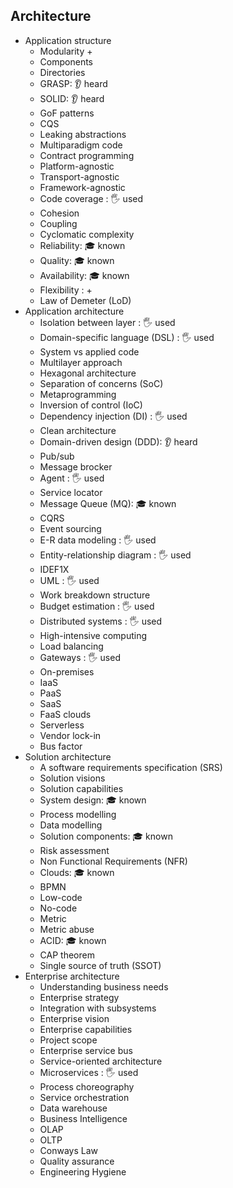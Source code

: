 ## Architecture

- Application structure
  - Modularity +
  - Components
  - Directories
  - GRASP: 👂 heard
  - SOLID: 👂 heard
  - GoF patterns
  - CQS
  - Leaking abstractions
  - Multiparadigm code
  - Contract programming
  - Platform-agnostic
  - Transport-agnostic
  - Framework-agnostic
  - Code coverage \: 🖐️ used
  - Cohesion
  - Coupling
  - Cyclomatic complexity
  - Reliability: 🎓 known
  - Quality: 🎓 known
  - Availability: 🎓 known
  - Flexibility \: +
  - Law of Demeter (LoD)
- Application architecture
  - Isolation between layer \: 🖐️ used
  - Domain-specific language (DSL) \: 🖐️ used
  - System vs applied code
  - Multilayer approach
  - Hexagonal architecture
  - Separation of concerns (SoC)
  - Metaprogramming
  - Inversion of control (IoC)
  - Dependency injection (DI) \: 🖐️ used
  - Clean architecture
  - Domain-driven design (DDD): 👂 heard
  - Pub/sub
  - Message brocker
  - Agent \: 🖐️ used
  - Service locator
  - Message Queue (MQ): 🎓 known
  - CQRS
  - Event sourcing
  - E-R data modeling \: 🖐️ used
  - Entity-relationship diagram \: 🖐️ used
  - IDEF1X
  - UML \: 🖐️ used
  - Work breakdown structure
  - Budget estimation \: 🖐️ used
  - Distributed systems \: 🖐️ used
  - High-intensive computing
  - Load balancing
  - Gateways \: 🖐️ used
  - On-premises
  - IaaS
  - PaaS
  - SaaS
  - FaaS clouds
  - Serverless
  - Vendor lock-in
  - Bus factor
- Solution architecture
  - A software requirements specification (SRS)
  - Solution visions
  - Solution capabilities
  - System design: 🎓 known
  - Process modelling
  - Data modelling
  - Solution components: 🎓 known
  - Risk assessment
  - Non Functional Requirements (NFR)
  - Clouds: 🎓 known
  - BPMN
  - Low-code
  - No-code
  - Metric
  - Metric abuse
  - ACID: 🎓 known
  - CAP theorem
  - Single source of truth (SSOT)
- Enterprise architecture
  - Understanding business needs
  - Enterprise strategy
  - Integration with subsystems
  - Enterprise vision
  - Enterprise capabilities
  - Project scope
  - Enterprise service bus
  - Service-oriented architecture
  - Microservices \: 🖐️ used
  - Process choreography
  - Service orchestration
  - Data warehouse
  - Business Intelligence
  - OLAP
  - OLTP
  - Conways Law
  - Quality assurance
  - Engineering Hygiene
